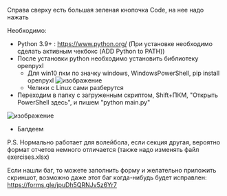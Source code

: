 Справа сверху есть большая зеленая кнопочка Code, на нее надо нажать

Необходимо:
  +  Python 3.9+ : https://www.python.org/ (При установке необходимо сделать активным чекбокс (ADD Python to PATH))
  +  После установки python необходимо установить библиотеку openpyxl
     + Для win10 пкм по значку windows, WindowsPowerShell, pip install openpyxl
    ![изображение](https://user-images.githubusercontent.com/58343706/117455966-5bf59e00-af50-11eb-8762-666f18ca0727.png)
     + Челики с Linux сами разберутся
   + Переходим в папку с загруженным скриптом, Shift+ПКМ, "Открыть PowerShell здесь", и пишем "python main.py"

![изображение](https://user-images.githubusercontent.com/58343706/117458272-c8719c80-af52-11eb-993c-5900e434d328.png)

   + Балдеем
 
 P.S. Нормально работает для волейбола, если секция другая, вероятно формат отчетов немного отличается (также надо изменять файл exercises.xlsx)
 
 Если нашли баг, то можете заполнить форму и желательно приложить скриншот, возможно даже этот баг когда-нибудь будет исправлен: https://forms.gle/jpuDh5QRNJv5z6Yr7
    
